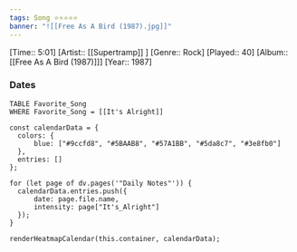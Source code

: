 ```yaml
---
tags: Song ⭐⭐⭐⭐⭐ 
banner: "![[Free As A Bird (1987).jpg]]"
---
```

[Time:: 5:01]
[Artist:: [[Supertramp]] ]
[Genre:: Rock]
[Played:: 40]
[Album:: [[Free As A Bird (1987)]]]
[Year:: 1987]
### Dates
````dataview
TABLE Favorite_Song
WHERE Favorite_Song = [[It's Alright]]
````

  ```dataviewjs
const calendarData = { 
	colors: { 
		blue: ["#9ccfd8", "#5BAAB8", "#57A1BB", "#5da8c7", "#3e8fb0"] 
	}, 
	entries: [] 
}; 

for (let page of dv.pages('"Daily Notes"')) { 
	calendarData.entries.push({ 
		date: page.file.name, 
		intensity: page["It's_Alright"]
	}); 
} 

renderHeatmapCalendar(this.container, calendarData);
```
